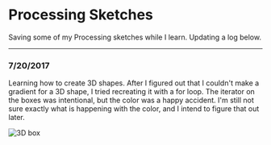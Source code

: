# Processing Sketches

Saving some of my Processing sketches while I learn. Updating a log below.

- - - 

### 7/20/2017

Learning how to create 3D shapes. After I figured out that I couldn't make a gradient for a 3D shape, I tried recreating it with a for loop. The iterator on the boxes was intentional, but the color was a happy accident. I'm still not sure exactly what is happening with the color, and I intend to figure that out later.

![](https://github.com/tricialeach/processing/blob/master/sketch_170720a/sketch_170720a.gif "3D box")
